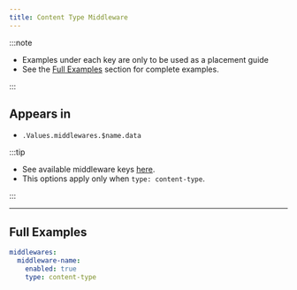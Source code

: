 ```yaml
---
title: Content Type Middleware
---
```


:::note

- Examples under each key are only to be used as a placement guide
- See the [Full Examples](/common/middlewares/content-type#full-examples) section for complete examples.

:::

## Appears in

- `.Values.middlewares.$name.data`

:::tip

- See available middleware keys [here](/common/middlewares).
- This options apply only when `type: content-type`.

:::

---

## Full Examples

```yaml
middlewares:
  middleware-name:
    enabled: true
    type: content-type
```
